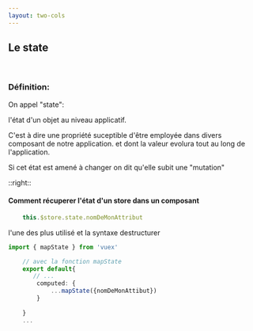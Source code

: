 ```yaml
---
layout: two-cols
---
```


## Le state 

<br />

### Définition:

On appel "state":

l'état d'un objet au niveau applicatif. 

C'est à dire une propriété suceptible d'être employée dans divers composant de notre application.
et dont la valeur evolura tout au long de l'application.

Si cet état est amené à changer on dit qu'elle subit une "mutation"

::right::

#### Comment récuperer l'état d'un store dans un composant

```ts
    this.$store.state.nomDeMonAttribut
```

l'une des plus utilisé et la syntaxe destructurer
```ts
import { mapState } from 'vuex' 

    // avec la fonction mapState 
    export default{
       // ...
        computed: {
            ...mapState({nomDeMonAttibut})
        }
       
    }
    ...
```